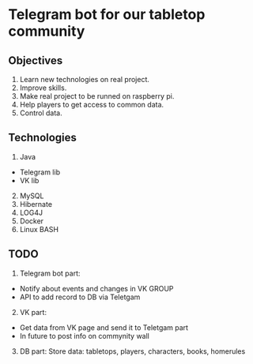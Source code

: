 # Telegram bot for our tabletop community

## Objectives
1. Learn new technologies on real project.
2. Improve skills. 
3. Make real project to be runned on raspberry pi.
4. Help players to get access to common data. 
5. Control data. 

## Technologies
1. Java
* Telegram lib
* VK lib
2. MySQL
3. Hibernate
4. LOG4J
5. Docker
6. Linux BASH

## TODO
1. Telegram bot part:
* Notify about events and changes in VK GROUP
* API to add record to DB via Teletgam
2. VK part: 
* Get data from VK page and send it to Teletgam part
* In future to post info on commynity wall
3. DB part: Store data: tabletops, players, characters, books, homerules

